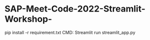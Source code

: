 # SAP-Meet-Code-2022-Streamlit-Workshop-
pip install -r requirement.txt
CMD: Streamlit run streamlit_app.py

